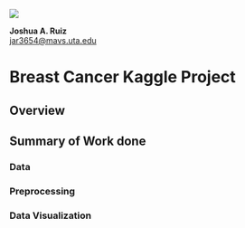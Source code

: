 ![](https://github.com/UTA-DataScience/ProjectTempate/blob/main/UTA-DataScience-Logo.png)

**Joshua A. Ruiz**  
jar3654@mavs.uta.edu  

# Breast Cancer Kaggle Project

## Overview

## Summary of Work done
### Data
### Preprocessing
### Data Visualization

